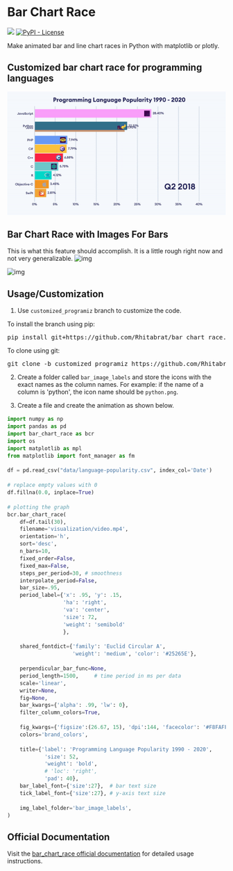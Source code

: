 # Bar Chart Race

[![](https://img.shields.io/pypi/v/bar_chart_race)](https://pypi.org/project/bar_chart_race)
[![PyPI - License](https://img.shields.io/pypi/l/bar_chart_race)](LICENSE)

Make animated bar and line chart races in Python with matplotlib or plotly.

## Customized bar chart race for programming languages
![img](programming_languages.gif)

## Bar Chart Race with Images For Bars
This is what this feature should accomplish. It is a little rough right now and not very generalizable.
![img](gif_for_github.gif)


![img](https://github.com/dexplo/bar_chart_race/raw/gh-pages/images/covid19_horiz.gif)

## Usage/Customization

1. Use <code>customized_programiz</code> branch to customize the code.<br>

To install the branch using pip:
<pre>pip install git+https://github.com/Rhitabrat/bar_chart_race.git@customized_programiz</pre>To clone using git:
<pre>git clone -b customized_programiz https://github.com/Rhitabrat/bar_chart_race.git</pre>

2. Create a folder called <code>bar_image_labels</code> and store the icons with the exact names as the column names.
For example: if the name of a column is 'python', the icon name should be <code>python.png</code>.

3. Create a file and create the animation as shown below.
```python
import numpy as np
import pandas as pd
import bar_chart_race as bcr
import os
import matplotlib as mpl
from matplotlib import font_manager as fm

df = pd.read_csv("data/language-popularity.csv", index_col='Date')

# replace empty values with 0
df.fillna(0.0, inplace=True)

# plotting the graph
bcr.bar_chart_race(
    df=df.tail(30),
    filename='visualization/video.mp4',
    orientation='h',
    sort='desc',
    n_bars=10,
    fixed_order=False,
    fixed_max=False,
    steps_per_period=30, # smoothness
    interpolate_period=False,
    bar_size=.95,
    period_label={'x': .95, 'y': .15,
                  'ha': 'right',
                  'va': 'center',
                  'size': 72,
                  'weight': 'semibold'
                  },

    shared_fontdict={'family': 'Euclid Circular A',
                     'weight': 'medium', 'color': '#25265E'},

    perpendicular_bar_func=None,
    period_length=1500,     # time period in ms per data
    scale='linear',
    writer=None,
    fig=None,
    bar_kwargs={'alpha': .99, 'lw': 0},
    filter_column_colors=True,
    
    fig_kwargs={'figsize':(26.67, 15), 'dpi':144, 'facecolor': '#F8FAFF'} ,
    colors='brand_colors',
    
    title={'label': 'Programming Language Popularity 1990 - 2020',
            'size': 52,
            'weight': 'bold',
            # 'loc': 'right',
            'pad': 40},
    bar_label_font={'size':27},  # bar text size
    tick_label_font={'size':27}, # y-axis text size
    
    img_label_folder='bar_image_labels',
)
```

## Official Documentation

Visit the [bar_chart_race official documentation](https://www.dexplo.org/bar_chart_race) for detailed usage instructions.